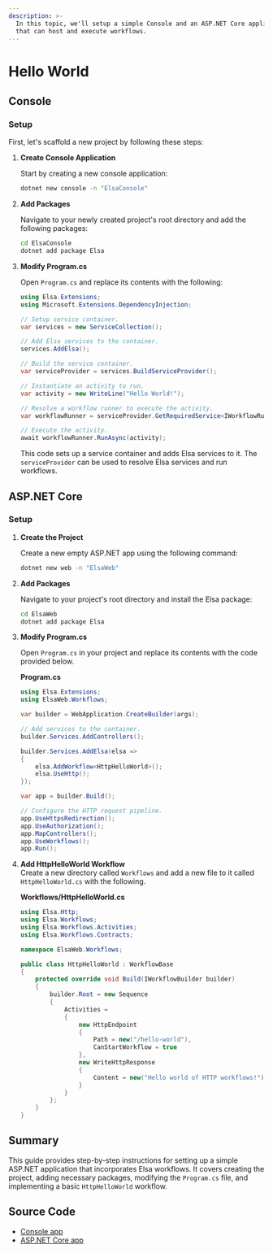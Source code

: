 ```yaml
---
description: >-
  In this topic, we'll setup a simple Console and an ASP.NET Core application
  that can host and execute workflows.
---
```


# Hello World

## Console <a href="#setup" id="setup"></a>

### Setup﻿ <a href="#setup" id="setup"></a>

First, let's scaffold a new project by following these steps:

1.  **Create Console Application**

    Start by creating a new console application:

    ```bash
    dotnet new console -n "ElsaConsole"
    ```
2.  **Add Packages**

    Navigate to your newly created project's root directory and add the following packages:

    ```bash
    cd ElsaConsole
    dotnet add package Elsa
    ```
3.  **Modify Program.cs**

    Open `Program.cs` and replace its contents with the following:

    ```csharp
    using Elsa.Extensions;
    using Microsoft.Extensions.DependencyInjection;

    // Setup service container.
    var services = new ServiceCollection();

    // Add Elsa services to the container.
    services.AddElsa();

    // Build the service container.
    var serviceProvider = services.BuildServiceProvider();

    // Instantiate an activity to run.
    var activity = new WriteLine("Hello World!");

    // Resolve a workflow runner to execute the activity.
    var workflowRunner = serviceProvider.GetRequiredService<IWorkflowRunner>();

    // Execute the activity.
    await workflowRunner.RunAsync(activity);
    ```

    This code sets up a service container and adds Elsa services to it. The `serviceProvider` can be used to resolve Elsa services and run workflows.

## ASP.NET Core

### Setup﻿ <a href="#setup" id="setup"></a>

1.  **Create the Project**

    Create a new empty ASP.NET app using the following command:

    ```bash
    dotnet new web -n "ElsaWeb"
    ```
2.  **Add Packages**

    Navigate to your project's root directory and install the Elsa package:

    ```bash
    cd ElsaWeb
    dotnet add package Elsa
    ```
3.  **Modify Program.cs**

    Open `Program.cs` in your project and replace its contents with the code provided below.

    **Program.cs**

    ```csharp
    using Elsa.Extensions;
    using ElsaWeb.Workflows;

    var builder = WebApplication.CreateBuilder(args);

    // Add services to the container.
    builder.Services.AddControllers();

    builder.Services.AddElsa(elsa =>
    {
        elsa.AddWorkflow<HttpHelloWorld>();
        elsa.UseHttp();
    });

    var app = builder.Build();

    // Configure the HTTP request pipeline.
    app.UseHttpsRedirection();
    app.UseAuthorization();
    app.MapControllers();
    app.UseWorkflows();
    app.Run();
    ```
4.  **Add HttpHelloWorld Workflow**\
    Create a new directory called `Workflows` and add a new file to it called `HttpHelloWorld.cs` with the following.

    **Workflows/HttpHelloWorld.cs**

    ```csharp
    using Elsa.Http;
    using Elsa.Workflows;
    using Elsa.Workflows.Activities;
    using Elsa.Workflows.Contracts;

    namespace ElsaWeb.Workflows;

    public class HttpHelloWorld : WorkflowBase
    {
        protected override void Build(IWorkflowBuilder builder)
        {
            builder.Root = new Sequence
            {
                Activities =
                {
                    new HttpEndpoint
                    {
                        Path = new("/hello-world"),
                        CanStartWorkflow = true
                    },
                    new WriteHttpResponse
                    {
                        Content = new("Hello world of HTTP workflows!")
                    }
                }
            };
        }
    }
    ```

## Summary﻿ <a href="#summary" id="summary"></a>

This guide provides step-by-step instructions for setting up a simple ASP.NET application that incorporates Elsa workflows. It covers creating the project, adding necessary packages, modifying the `Program.cs` file, and implementing a basic `HttpHelloWorld` workflow.

## Source Code

* [Console app](https://github.com/elsa-workflows/elsa-guides/tree/main/src/installation/elsa-console)
* [ASP.NET Core app](https://github.com/elsa-workflows/elsa-guides/tree/main/src/installation/elsa-web)
